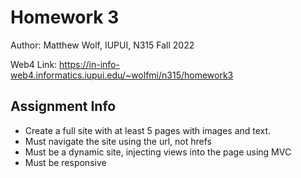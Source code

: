 # Homework 3

Author: Matthew Wolf, IUPUI, N315 Fall 2022

Web4 Link:
https://in-info-web4.informatics.iupui.edu/~wolfmi/n315/homework3

## Assignment Info

- Create a full site with at least 5 pages with images and text.
- Must navigate the site using the url, not hrefs
- Must be a dynamic site, injecting views into the page using MVC
- Must be responsive
